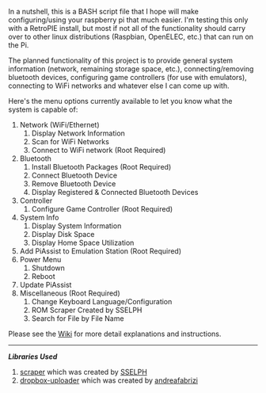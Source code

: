 In a nutshell, this is a BASH script file that I hope will make configuring/using your raspberry pi that much easier. I'm testing this only with a RetroPIE install, but most if not all of the functionality should carry over to other linux distributions (Raspbian, OpenELEC, etc.) that can run on the Pi.

The planned functionality of this project is to provide general system information (network, remaining storage space, etc.), connecting/removing bluetooth devices, configuring game controllers (for use with emulators), connecting to WiFi networks and whatever else I can come up with.

Here's the menu options currently available to let you know what the system is capable of:

1. Network (WiFi/Ethernet)
    1. Display Network Information
    2. Scan for WiFi Networks
    3. Connect to WiFi network (Root Required)
2. Bluetooth
    1. Install Bluetooth Packages (Root Required)
    2. Connect Bluetooth Device
    3. Remove Bluetooth Device
    4. Display Registered & Connected Bluetooth Devices
3. Controller
    1. Configure Game Controller (Root Required)
4. System Info
    1. Display System Information
    2. Display Disk Space
    3. Display Home Space Utilization
5. Add PiAssist to Emulation Station (Root Required)
6. Power Menu
    1. Shutdown
    2. Reboot
7. Update PiAssist
8. Miscellaneous (Root Required)
    1. Change Keyboard Language/Configuration
    2. ROM Scraper Created by SSELPH
    3. Search for File by File Name

Please see the [Wiki](https://github.com/Death259/PiAssist/wiki/) for more detail explanations and instructions.



***
***Libraries Used***

1. [scraper](https://github.com/sselph/scraper) which was created by [SSELPH](https://github.com/sselph/)
2. [dropbox-uploader](https://github.com/andreafabrizi/Dropbox-Uploader) which was created by [andreafabrizi](https://github.com/andreafabrizi)


